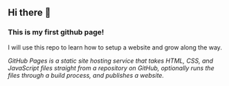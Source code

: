 ## Hi there 👋

### This is my first github page!

I will use this repo to learn how to setup a website and grow along the way.


_GitHub Pages is a static site hosting service that takes HTML, CSS, and JavaScript files straight from a repository on GitHub, optionally runs the files through a build process, and publishes a website._



<!--
**1FunJun/1FunJun** is a ✨ _special_ ✨ repository because its `README.md` (this file) appears on your GitHub profile.

Here are some ideas to get you started:

- 🔭 I’m currently working on ...
- 🌱 I’m currently learning ...
- 👯 I’m looking to collaborate on ...
- 🤔 I’m looking for help with ...
- 💬 Ask me about ...
- 📫 How to reach me: ...
- 😄 Pronouns: ...
- ⚡ Fun fact: ...
-->
